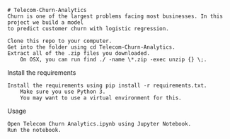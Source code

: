     # Telecom-Churn-Analytics
    Churn is one of the largest problems facing most businesses. In this project we build a model 
    to predict customer churn with logistic regression.

    Clone this repo to your computer.
    Get into the folder using cd Telecom-Churn-Analytics.
    Extract all of the .zip files you downloaded.
        On OSX, you can run find ./ -name \*.zip -exec unzip {} \;.

Install the requirements

    Install the requirements using pip install -r requirements.txt.
        Make sure you use Python 3.
        You may want to use a virtual environment for this.

Usage

    Open Telecom Churn Analytics.ipynb using Jupyter Notebook.
    Run the notebook.
